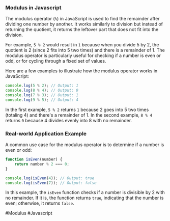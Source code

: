 ### Modulus in Javascript

The modulus operator (`%`) in JavaScript is used to find the remainder after dividing one number by another. It works similarly to division but instead of returning the quotient, it returns the leftover part that does not fit into the division.

For example, `5 % 2` would result in `1` because when you divide 5 by 2, the quotient is 2 (since 2 fits into 5 two times) and there is a remainder of 1. The modulus operator is particularly useful for checking if a number is even or odd, or for cycling through a fixed set of values.

Here are a few examples to illustrate how the modulus operator works in JavaScript:

```javascript
console.log(5 % 2); // Output: 1
console.log(8 % 4); // Output: 0
console.log(7 % 3); // Output: 1
console.log(9 % 5); // Output: 4
```

In the first example, `5 % 2` returns `1` because 2 goes into 5 two times (totaling 4) and there's a remainder of 1. In the second example, `8 % 4` returns `0` because 4 divides evenly into 8 with no remainder.

### Real-world Application Example

A common use case for the modulus operator is to determine if a number is even or odd:

```javascript
function isEven(number) {
    return number % 2 === 0;
}

console.log(isEven(4)); // Output: true
console.log(isEven(7)); // Output: false
```

In this example, the `isEven` function checks if a number is divisible by 2 with no remainder. If it is, the function returns `true`, indicating that the number is even; otherwise, it returns `false`.

#Modulus #Javascript